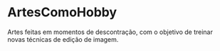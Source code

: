 # ArtesComoHobby
Artes feitas em momentos de descontração, com o objetivo de treinar novas técnicas de edição de imagem.
